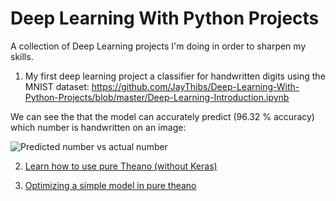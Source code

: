 # Deep Learning With Python Projects
A collection of Deep Learning projects I'm doing in order to sharpen my skills.

1. My first deep learning project a classifier for handwritten digits using the MNIST dataset: https://github.com/JayThibs/Deep-Learning-With-Python-Projects/blob/master/Deep-Learning-Introduction.ipynb

We can see the that the model can accurately predict (96.32 % accuracy) which number is handwritten on an image:

![Predicted number vs actual number](https://github.com/JayThibs/Deep-Learning-With-Python-Projects/blob/master/Screen%20Shot%202017-03-25%20at%205.27.55%20PM.png "Predicted number vs actual number")

2. [Learn how to use pure Theano (without Keras)](https://github.com/JayThibs/Deep-Learning-With-Python-Projects/blob/master/Theano%20Intro.ipynb "Learning how to use pure Theano (without Keras)")

3. [Optimizing a simple model in pure theano](https://github.com/JayThibs/Deep-Learning-With-Python-Projects/blob/master/Optimizing%20a%20simple%20model%20in%20pure%20theano.ipynb "Optimizing a simple model in pure theano")
